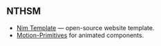 ## NTHSM

- [Nim Template](https://github.com/ibelick/nim) — open-source website template.
- [Motion-Primitives](https://motion-primitives.com) for animated components.
